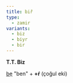 ```yaml
---
title: biř
type:
  - zamir
variants:
  - biz
  - biyr
  - bir
---
```

**T.T. Biz**

[bẹ](/pt/bẹ) "ben" + **+ŕ&#32;**(çoğul eki)
